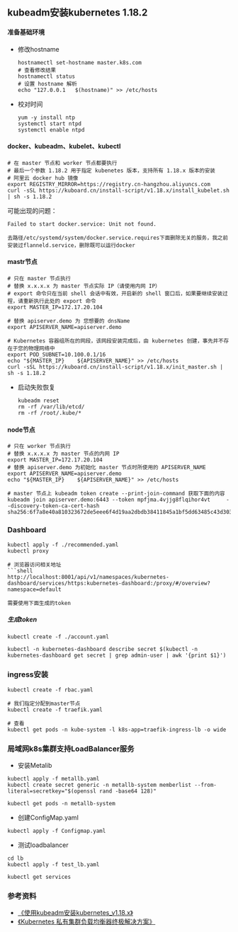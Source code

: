 ## kubeadm安装kubernetes 1.18.2

#### 准备基础环境
+ 修改hostname
  ```
  hostnamectl set-hostname master.k8s.com
  # 查看修改结果
  hostnamectl status
  # 设置 hostname 解析
  echo "127.0.0.1   $(hostname)" >> /etc/hosts
  ```
+ 校对时间
	```shell
	yum -y install ntp
	systemctl start ntpd
	systemctl enable ntpd
	```

#### docker、kubeadm、kubelet、kubectl
```shell
# 在 master 节点和 worker 节点都要执行
# 最后一个参数 1.18.2 用于指定 kubenetes 版本，支持所有 1.18.x 版本的安装
# 阿里云 docker hub 镜像
export REGISTRY_MIRROR=https://registry.cn-hangzhou.aliyuncs.com
curl -sSL https://kuboard.cn/install-script/v1.18.x/install_kubelet.sh | sh -s 1.18.2
```

可能出现的问题：
```
Failed to start docker.service: Unit not found.

去路径/etc/systemd/system/docker.service.requires下面删除无关的服务，我之前安装过flanneld.service，删除既可以运行docker

```

#### mastr节点
```shell
# 只在 master 节点执行
# 替换 x.x.x.x 为 master 节点实际 IP（请使用内网 IP）
# export 命令只在当前 shell 会话中有效，开启新的 shell 窗口后，如果要继续安装过程，请重新执行此处的 export 命令
export MASTER_IP=172.17.20.104

# 替换 apiserver.demo 为 您想要的 dnsName
export APISERVER_NAME=apiserver.demo

# Kubernetes 容器组所在的网段，该网段安装完成后，由 kubernetes 创建，事先并不存在于您的物理网络中
export POD_SUBNET=10.100.0.1/16
echo "${MASTER_IP}    ${APISERVER_NAME}" >> /etc/hosts
curl -sSL https://kuboard.cn/install-script/v1.18.x/init_master.sh | sh -s 1.18.2
```

+ 启动失败恢复

  ```shell
  kubeadm reset
  rm -rf /var/lib/etcd/
  rm -rf /root/.kube/*
  ```

#### node节点

```shell
# 只在 worker 节点执行
# 替换 x.x.x.x 为 master 节点的内网 IP
export MASTER_IP=172.17.20.104
# 替换 apiserver.demo 为初始化 master 节点时所使用的 APISERVER_NAME
export APISERVER_NAME=apiserver.demo
echo "${MASTER_IP}    ${APISERVER_NAME}" >> /etc/hosts

# master 节点上 kubeadm token create --print-join-command 获取下面的内容
kubeadm join apiserver.demo:6443 --token mpfjma.4vjjg8flqihor4vt     --discovery-token-ca-cert-hash sha256:6f7a8e40a810323672de5eee6f4d19aa2dbdb38411845a1bf5dd63485c43d303
```


### Dashboard
```shell
kubectl apply -f ./recommended.yaml
kubectl proxy

# 浏览器访问相关地址
```shell
http://localhost:8001/api/v1/namespaces/kubernetes-dashboard/services/https:kubernetes-dashboard:/proxy/#/overview?namespace=default

需要使用下面生成的token
```

##### 生成token
```shell
kubectl create -f ./account.yaml

kubectl -n kubernetes-dashboard describe secret $(kubectl -n kubernetes-dashboard get secret | grep admin-user | awk '{print $1}')
```

### ingress安装
```shell
kubectl create -f rbac.yaml

# 我们指定分配到master节点
kubectl create -f traefik.yaml

# 查看
kubectl get pods -n kube-system -l k8s-app=traefik-ingress-lb -o wide
```


### 局域网k8s集群支持LoadBalancer服务
+ 安装Metalib
```shell
kubectl apply -f metallb.yaml 
kubectl create secret generic -n metallb-system memberlist --from-literal=secretkey="$(openssl rand -base64 128)"

kubectl get pods -n metallb-system
```
+ 创建ConfigMap.yaml
```shell
kubectl apply -f Configmap.yaml
```
+ 测试loadbalancer
```shell
cd lb
kubectl apply -f test_lb.yaml

kubectl get services
```

### 参考资料
+ [《使用kubeadm安装kubernetes_v1.18.x》](https://kuboard.cn/install/install-k8s.html)
+ [《Kubernetes 私有集群负载均衡器终极解决方案》](https://www.modb.co/db/24870)